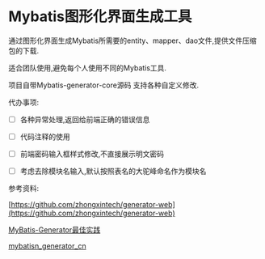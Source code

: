 # Mybatis图形化界面生成工具

通过图形化界面生成Mybatis所需要的entity、mapper、dao文件,提供文件压缩包的下载.



适合团队使用,避免每个人使用不同的Mybatis工具.

项目自带Mybatis-generator-core源码 支持各种自定义修改.





代办事项:

- [ ] 各种异常处理,返回给前端正确的错误信息
- [ ] 代码注释的使用
- [ ] 前端密码输入框样式修改,不直接展示明文密码
- [ ] 考虑去除模块名输入,默认按照表名的大驼峰命名作为模块名


参考资料:

[https://github.com/zhongxintech/generator-web](https://github.com/zhongxintech/generator-web)

[MyBatis-Generator最佳实践](http://arccode.net/2015/02/07/MyBatis-Generator%E6%9C%80%E4%BD%B3%E5%AE%9E%E8%B7%B5/)

[mybatisn_generator_cn](https://github.com/arccode/mybatisn_generator_cn)